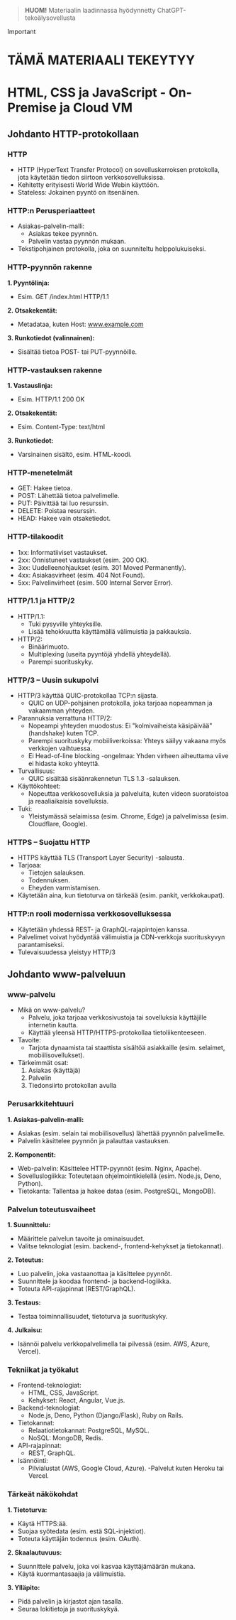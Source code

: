 > **HUOM!**  Materiaalin laadinnassa hyödynnetty ChatGPT-tekoälysovellusta

> [!IMPORTANT] 
> # TÄMÄ MATERIAALI TEKEYTYY

# HTML, CSS ja JavaScript - On-Premise ja Cloud VM

## Johdanto HTTP-protokollaan

### HTTP
- HTTP (HyperText Transfer Protocol) on sovelluskerroksen protokolla, jota käytetään tiedon siirtoon verkkosovelluksissa.
- Kehitetty erityisesti World Wide Webin käyttöön.
- Stateless: Jokainen pyyntö on itsenäinen.

### HTTP:n Perusperiaatteet
- Asiakas–palvelin-malli:
  - Asiakas tekee pyynnön.
  - Palvelin vastaa pyynnön mukaan.
- Tekstipohjainen protokolla, joka on suunniteltu helppolukuiseksi.

### HTTP-pyynnön rakenne
**1. Pyyntölinja:**
  - Esim. GET /index.html HTTP/1.1

**2. Otsakekentät:**
  - Metadataa, kuten Host: www.example.com

**3. Runkotiedot (valinnainen):**
  - Sisältää tietoa POST- tai PUT-pyynnöille.

### HTTP-vastauksen rakenne
**1. Vastauslinja:**
- Esim. HTTP/1.1 200 OK

**2. Otsakekentät:**
- Esim. Content-Type: text/html

**3. Runkotiedot:**
- Varsinainen sisältö, esim. HTML-koodi.

### HTTP-menetelmät
- GET: Hakee tietoa.
- POST: Lähettää tietoa palvelimelle.
- PUT: Päivittää tai luo resurssin.
- DELETE: Poistaa resurssin.
- HEAD: Hakee vain otsaketiedot.

### HTTP-tilakoodit
- 1xx: Informatiiviset vastaukset.
- 2xx: Onnistuneet vastaukset (esim. 200 OK).
- 3xx: Uudelleenohjaukset (esim. 301 Moved Permanently).
- 4xx: Asiakasvirheet (esim. 404 Not Found).
- 5xx: Palvelinvirheet (esim. 500 Internal Server Error).

### HTTP/1.1 ja HTTP/2
- HTTP/1.1:
  - Tuki pysyville yhteyksille.
  - Lisää tehokkuutta käyttämällä välimuistia ja pakkauksia.
- HTTP/2:
  - Binäärimuoto.
  - Multiplexing (useita pyyntöjä yhdellä yhteydellä).
  - Parempi suorituskyky.

### HTTP/3 – Uusin sukupolvi
- HTTP/3 käyttää QUIC-protokollaa TCP:n sijasta.
  - QUIC on UDP-pohjainen protokolla, joka tarjoaa nopeamman ja vakaamman yhteyden.
- Parannuksia verrattuna HTTP/2:
  - Nopeampi yhteyden muodostus: Ei "kolmivaiheista käsipäivää" (handshake) kuten TCP.
  - Parempi suorituskyky mobiiliverkoissa: Yhteys säilyy vakaana myös verkkojen vaihtuessa.
  - Ei Head-of-line blocking -ongelmaa: Yhden virheen aiheuttama viive ei hidasta koko yhteyttä.
- Turvallisuus:
  - QUIC sisältää sisäänrakennetun TLS 1.3 -salauksen.
- Käyttökohteet:
  - Nopeuttaa verkkosovelluksia ja palveluita, kuten videon suoratoistoa ja reaaliaikaisia sovelluksia.
- Tuki:
  - Yleistymässä selaimissa (esim. Chrome, Edge) ja palvelimissa (esim. Cloudflare, Google).

### HTTPS – Suojattu HTTP
- HTTPS käyttää TLS (Transport Layer Security) -salausta.
- Tarjoaa:
  - Tietojen salauksen.
  - Todennuksen.
  - Eheyden varmistamisen.
- Käytetään aina, kun tietoturva on tärkeää (esim. pankit, verkkokaupat).

### HTTP:n rooli modernissa verkkosovelluksessa
- Käytetään yhdessä REST- ja GraphQL-rajapintojen kanssa.
- Palvelimet voivat hyödyntää välimuistia ja CDN-verkkoja suorituskyvyn parantamiseksi.
- Tulevaisuudessa yleistyy HTTP/3

## Johdanto www-palveluun
### www-palvelu
- Mikä on www-palvelu?
  - Palvelu, joka tarjoaa verkkosivustoja tai sovelluksia käyttäjille internetin kautta.
  - Käyttää yleensä HTTP/HTTPS-protokollaa tietoliikenteeseen.
- Tavoite:
  - Tarjota dynaamista tai staattista sisältöä asiakkaille (esim. selaimet, mobiilisovellukset).
- Tärkeimmät osat:
  1. Asiakas (käyttäjä)
  2. Palvelin
  3. Tiedonsiirto protokollan avulla

### Perusarkkitehtuuri
**1. Asiakas–palvelin-malli:**
- Asiakas (esim. selain tai mobiilisovellus) lähettää pyynnön palvelimelle.
- Palvelin käsittelee pyynnön ja palauttaa vastauksen.

**2. Komponentit:**
- Web-palvelin: Käsittelee HTTP-pyynnöt (esim. Nginx, Apache).
- Sovelluslogiikka: Toteutetaan ohjelmointikielellä (esim. Node.js, Deno, Python).
- Tietokanta: Tallentaa ja hakee dataa (esim. PostgreSQL, MongoDB).

### Palvelun toteutusvaiheet
**1. Suunnittelu:**
- Määrittele palvelun tavoite ja ominaisuudet.
- Valitse teknologiat (esim. backend-, frontend-kehykset ja tietokannat).

**2. Toteutus:**
- Luo palvelin, joka vastaanottaa ja käsittelee pyynnöt.
- Suunnittele ja koodaa frontend- ja backend-logiikka.
- Toteuta API-rajapinnat (REST/GraphQL).

**3. Testaus:**
- Testaa toiminnallisuudet, tietoturva ja suorituskyky.

**4. Julkaisu:**
- Isännöi palvelu verkkopalvelimella tai pilvessä (esim. AWS, Azure, Vercel).

### Tekniikat ja työkalut
- Frontend-teknologiat:
  - HTML, CSS, JavaScript.
  - Kehykset: React, Angular, Vue.js.
- Backend-teknologiat:
  - Node.js, Deno, Python (Django/Flask), Ruby on Rails.
- Tietokannat:
  - Relaatiotietokannat: PostgreSQL, MySQL.
  - NoSQL: MongoDB, Redis.
- API-rajapinnat:
  - REST, GraphQL.
- Isännöinti:
  - Pilvialustat (AWS, Google Cloud, Azure).
  -Palvelut kuten Heroku tai Vercel.

### Tärkeät näkökohdat
**1. Tietoturva:**
- Käytä HTTPS:ää.
- Suojaa syötedata (esim. estä SQL-injektiot).
- Toteuta käyttäjän todennus (esim. OAuth).

**2. Skaalautuvuus:**
- Suunnittele palvelu, joka voi kasvaa käyttäjämäärän mukana.
- Käytä kuormantasaajia ja välimuistia.

**3. Ylläpito:**
- Pidä palvelin ja kirjastot ajan tasalla.
- Seuraa lokitietoja ja suorituskykyä.